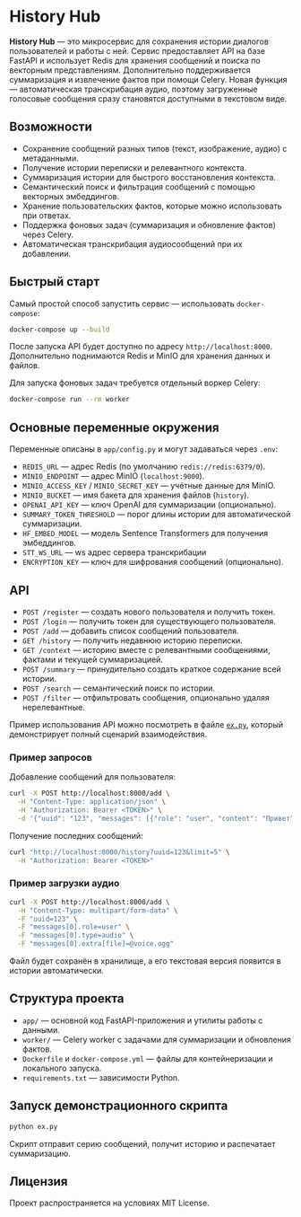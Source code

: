 # History Hub

**History Hub** — это микросервис для сохранения истории диалогов пользователей и работы с ней. Сервис предоставляет API на базе FastAPI и использует Redis для хранения сообщений и поиска по векторным представлениям. Дополнительно поддерживается суммаризация и извлечение фактов при помощи Celery.
 Новая функция — автоматическая транскрибация аудио, поэтому загруженные голосовые сообщения сразу становятся доступными в текстовом виде.
## Возможности

- Сохранение сообщений разных типов (текст, изображение, аудио) с метаданными.
- Получение истории переписки и релевантного контекста.
- Суммаризация истории для быстрого восстановления контекста.
- Семантический поиск и фильтрация сообщений с помощью векторных эмбеддингов.
- Хранение пользовательских фактов, которые можно использовать при ответах.
- Поддержка фоновых задач (суммаризация и обновление фактов) через Celery.
- Автоматическая транскрибация аудиосообщений при их добавлении.

## Быстрый старт

Самый простой способ запустить сервис — использовать `docker-compose`:

```bash
docker-compose up --build
```

После запуска API будет доступно по адресу `http://localhost:8000`. Дополнительно поднимаются Redis и MinIO для хранения данных и файлов.

Для запуска фоновых задач требуется отдельный воркер Celery:

```bash
docker-compose run --rm worker
```

## Основные переменные окружения

Переменные описаны в `app/config.py` и могут задаваться через `.env`:

- `REDIS_URL` — адрес Redis (по умолчанию `redis://redis:6379/0`).
- `MINIO_ENDPOINT` — адрес MinIO (`localhost:9000`).
- `MINIO_ACCESS_KEY` / `MINIO_SECRET_KEY` — учётные данные для MinIO.
- `MINIO_BUCKET` — имя бакета для хранения файлов (`history`).
- `OPENAI_API_KEY` — ключ OpenAI для суммаризации (опционально).
- `SUMMARY_TOKEN_THRESHOLD` — порог длины истории для автоматической суммаризации.
- `HF_EMBED_MODEL` — модель Sentence Transformers для получения эмбеддингов.
- `STT_WS_URL` — ws адрес сервера транскрибации
- `ENCRYPTION_KEY` — ключ для шифрования сообщений (опционально).

## API

- `POST /register` — создать нового пользователя и получить токен.
- `POST /login` — получить токен для существующего пользователя.
- `POST /add` — добавить список сообщений пользователя.
- `GET /history` — получить недавнюю историю переписки.
- `GET /context` — историю вместе с релевантными сообщениями, фактами и текущей суммаризацией.
- `POST /summary` — принудительно создать краткое содержание всей истории.
- `POST /search` — семантический поиск по истории.
- `POST /filter` — отфильтровать сообщения, опционально удаляя нерелевантные.

Пример использования API можно посмотреть в файле [`ex.py`](ex.py), который демонстрирует полный сценарий взаимодействия.

### Пример запросов

Добавление сообщений для пользователя:

```bash
curl -X POST http://localhost:8000/add \
  -H "Content-Type: application/json" \
  -H "Authorization: Bearer <TOKEN>" \
  -d '{"uuid": "123", "messages": [{"role": "user", "content": "Привет"}]}'
```

Получение последних сообщений:

```bash
curl "http://localhost:8000/history?uuid=123&limit=5" \
  -H "Authorization: Bearer <TOKEN>"
```

### Пример загрузки аудио

```bash
curl -X POST http://localhost:8000/add \
  -H "Content-Type: multipart/form-data" \
  -F "uuid=123" \
  -F "messages[0].role=user" \
  -F "messages[0].type=audio" \
  -F "messages[0].extra[file]=@voice.ogg"
```

Файл будет сохранён в хранилище, а его текстовая версия появится в истории автоматически.
## Структура проекта

- `app/` — основной код FastAPI-приложения и утилиты работы с данными.
- `worker/` — Celery worker с задачами для суммаризации и обновления фактов.
- `Dockerfile` и `docker-compose.yml` — файлы для контейнеризации и локального запуска.
- `requirements.txt` — зависимости Python.

## Запуск демонстрационного скрипта

```bash
python ex.py
```

Скрипт отправит серию сообщений, получит историю и распечатает суммаризацию.

## Лицензия

Проект распространяется на условиях MIT License.
